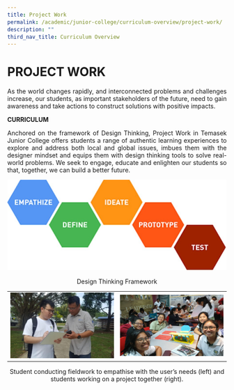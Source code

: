 ```yaml
---
title: Project Work
permalink: /academic/junior-college/curriculum-overview/project-work/
description: ""
third_nav_title: Curriculum Overview
---
```

# PROJECT WORK

<p style="text-align: justify;">As the world changes rapidly, and interconnected problems and challenges increase, our students, as important stakeholders of the future, need to gain awareness and take actions to construct solutions with positive impacts.</p>

**CURRICULUM**

<p style="text-align: justify;">Anchored on the framework of Design Thinking, Project Work in Temasek Junior College offers students a range of authentic learning experiences to explore and address both local and global issues, imbues them with the designer mindset and equips them with design thinking tools to solve real-world problems. We seek to engage, educate and enlighten our students so that, together, we can build a better future.</p>

![](/images/Academic/Curriculum%20Overview/Project%20Work/PW%201.jpg)

<center>Design Thinking Framework</center>

|   |   |
|:-:|:-:|
| ![](/images/Academic/Curriculum%20Overview/Project%20Work/PW%202.jpg)  |  ![](/images/Academic/Curriculum%20Overview/Project%20Work/PW%203.jpg)  |

<center>Student conducting fieldwork to empathise with the user’s needs (left) and students working on a project together (right).</center>
